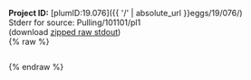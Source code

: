 **Project ID:** [plumID:19.076]({{ '/' | absolute_url }}eggs/19/076/)  
Stderr for source:  Pulling/101101/pl1   
(download [zipped raw stdout](pl1.plumed_master.stdout.txt.zip))  
{% raw %}
<pre>
</pre>
{% endraw %}

